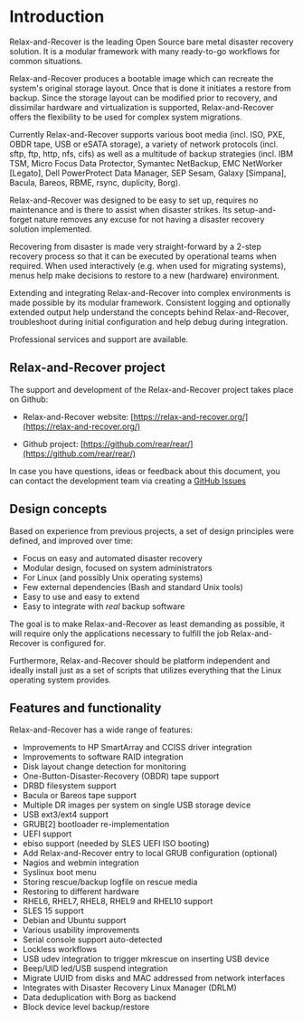 
# Introduction

Relax-and-Recover is the leading Open Source bare metal disaster recovery
solution. It is a modular framework with many ready-to-go workflows for
common situations.

Relax-and-Recover produces a bootable image which can recreate the system's
original storage layout. Once that is done it initiates a restore from backup.
Since the storage layout can be modified prior to recovery, and dissimilar
hardware and virtualization is supported, Relax-and-Recover offers the
flexibility to be used for complex system migrations.

Currently Relax-and-Recover supports various boot media (incl. ISO, PXE,
OBDR tape, USB or eSATA storage), a variety of network protocols (incl.
sftp, ftp, http, nfs, cifs) as well as a multitude of backup strategies
(incl.  IBM TSM, Micro Focus Data Protector, Symantec NetBackup, 
EMC NetWorker [Legato], Dell PowerProtect Data Manager, SEP Sesam, 
Galaxy [Simpana], Bacula, Bareos, RBME, rsync, duplicity, Borg).

Relax-and-Recover was designed to be easy to set up, requires no maintenance
and is there to assist when disaster strikes. Its setup-and-forget nature
removes any excuse for not having a disaster recovery solution implemented.

Recovering from disaster is made very straight-forward by a 2-step recovery
process so that it can be executed by operational teams when required.
When used interactively (e.g. when used for migrating systems), menus help
make decisions to restore to a new (hardware) environment.

Extending and integrating Relax-and-Recover into complex environments is made
possible by its modular framework. Consistent logging and optionally extended
output help understand the concepts behind Relax-and-Recover, troubleshoot
during initial configuration and help debug during integration.

Professional services and support are available.


## Relax-and-Recover project

The support and development of the Relax-and-Recover project takes place
on Github:

* Relax-and-Recover website:
    [https://relax-and-recover.org/](https://relax-and-recover.org/)

* Github project:
    [https://github.com/rear/rear/](https://github.com/rear/rear/)

In case you have questions, ideas or feedback about this document, you
can contact the development team via creating a [GitHub Issues](https://github.com/rear/rear-user-guide/issues)


## Design concepts

Based on experience from previous projects, a set of design principles were
defined, and improved over time:

 - Focus on easy and automated disaster recovery
 - Modular design, focused on system administrators
 - For Linux (and possibly Unix operating systems)
 - Few external dependencies (Bash and standard Unix tools)
 - Easy to use and easy to extend
 - Easy to integrate with *real* backup software

The goal is to make Relax-and-Recover as least demanding as possible, it will
require only the applications necessary to fulfill the job Relax-and-Recover
is configured for.

Furthermore, Relax-and-Recover should be platform independent and ideally
install just as a set of scripts that utilizes everything that the Linux
operating system provides.


## Features and functionality

Relax-and-Recover has a wide range of features:

 - Improvements to HP SmartArray and CCISS driver integration
 - Improvements to software RAID integration
 - Disk layout change detection for monitoring
 - One-Button-Disaster-Recovery (OBDR) tape support
 - DRBD filesystem support
 - Bacula or Bareos tape support
 - Multiple DR images per system on single USB storage device
 - USB ext3/ext4 support
 - GRUB[2] bootloader re-implementation
 - UEFI support
 - ebiso support (needed by SLES UEFI ISO booting)
 - Add Relax-and-Recover entry to local GRUB configuration (optional)
 - Nagios and webmin integration
 - Syslinux boot menu
 - Storing rescue/backup logfile on rescue media
 - Restoring to different hardware
 - RHEL6, RHEL7, RHEL8, RHEL9 and RHEL10 support
 - SLES 15 support
 - Debian and Ubuntu support
 - Various usability improvements
 - Serial console support auto-detected
 - Lockless workflows
 - USB udev integration to trigger mkrescue on inserting USB device
 - Beep/UID led/USB suspend integration
 - Migrate UUID from disks and MAC addressed from network interfaces
 - Integrates with Disaster Recovery Linux Manager (DRLM)
 - Data deduplication with Borg as backend
 - Block device level backup/restore


